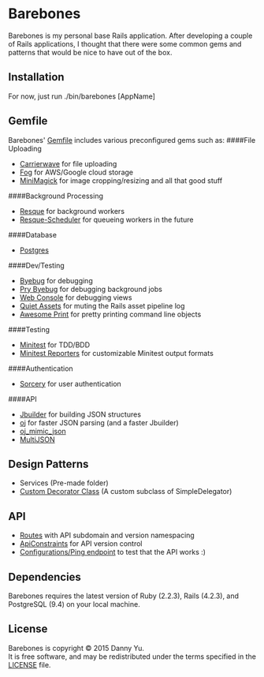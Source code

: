 Barebones
===
Barebones is my personal base Rails application. After developing a
couple of Rails applications, I thought that there were some common
gems and patterns that would be nice to have out of the box.

Installation
---
For now, just run ./bin/barebones [AppName]

Gemfile
---
Barebones' [Gemfile](templates/Gemfile.erb) includes various preconfigured gems such as:
####File Uploading
* [Carrierwave](https://github.com/carrierwaveuploader/carrierwave) for file uploading
* [Fog](https://github.com/fog/fog) for AWS/Google cloud storage
* [MiniMagick](https://github.com/minimagick/minimagick) for image cropping/resizing and all that good stuff

####Background Processing
* [Resque](https://github.com/resque/resque) for background workers
* [Resque-Scheduler](https://github.com/resque/resque-scheduler) for queueing workers in the future

####Database
* [Postgres](https://rubygems.org/gems/pg/versions/0.18.3)

####Dev/Testing
* [Byebug](https://github.com/deivid-rodriguez/byebug) for debugging
* [Pry Byebug](https://github.com/deivid-rodriguez/pry-byebug) for debugging background jobs
* [Web Console](https://github.com/rails/web-console) for debugging views
* [Quiet Assets](https://github.com/evrone/quiet_assets) for muting the Rails asset pipeline log
* [Awesome Print](https://github.com/michaeldv/awesome_print) for pretty printing command line objects

####Testing
* [Minitest](https://github.com/blowmage/minitest-rails) for TDD/BDD
* [Minitest Reporters](https://github.com/kern/minitest-reporters) for customizable Minitest output formats

####Authentication
* [Sorcery](https://github.com/NoamB/sorcery) for user authentication

####API
* [Jbuilder](https://github.com/rails/jbuilder) for building JSON structures
* [oj](https://github.com/ohler55/oj) for faster JSON parsing (and a faster Jbuilder)
* [oj_mimic_json](https://github.com/ohler55/oj_mimic_json)
* [MultiJSON](https://github.com/intridea/multi_json)

Design Patterns
---
* Services (Pre-made folder)
* [Custom Decorator Class](templates/barebones_decorator.rb.erb) (A custom subclass of SimpleDelegator)

API
---
* [Routes](templates/Gemfile.erb) with API subdomain and version namespacing
* [ApiConstraints](templates/api_constraints.rb.erb) for API version control
* [Configurations/Ping endpoint](templates/configs_controller.rb) to test that the API works :)

Dependencies
---
Barebones requires the latest version of Ruby (2.2.3), Rails (4.2.3), and
PostgreSQL (9.4) on your local machine.
 
License
---
Barebones is copyright © 2015 Danny Yu.  
It is free software, and may be redistributed under the terms specified in the [LICENSE] file.

[LICENSE]: LICENSE